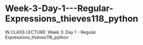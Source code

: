 # Week-3-Day-1---Regular-Expressions_thieves118_python
IN CLASS LECTURE: Week 3: Day 1 - Regular Expressions_thieves118_python
